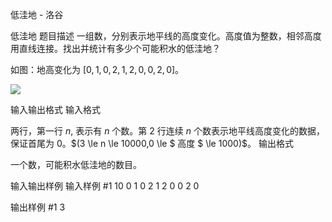 



低洼地 - 洛谷














低洼地
题目描述
一组数，分别表示地平线的高度变化。高度值为整数，相邻高度用直线连接。找出并统计有多少个可能积水的低洼地？

如图：地高变化为 $[0,1,0,2,1,2,0,0,2,0]$。

![](https://cdn.luogu.com.cn/upload/image_hosting/c1zyz8wu.png)


输入输出格式
输入格式

两行，第一行 $n,$ 表示有 $n$ 个数。第 $2$ 行连续 $n$ 个数表示地平线高度变化的数据，保证首尾为 $0$。$(3 \le n \le 10000,0 \le $ 高度 $ \le 1000)$。
输出格式

一个数，可能积水低洼地的数目。

输入输出样例
输入样例 #1
10
0 1 0 2 1 2 0 0 2 0

输出样例 #1
3






